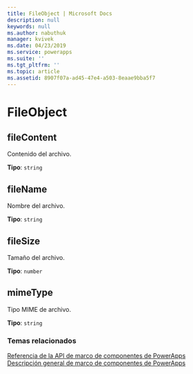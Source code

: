 ```yaml
---
title: FileObject | Microsoft Docs
description: null
keywords: null
ms.author: nabuthuk
manager: kvivek
ms.date: 04/23/2019
ms.service: powerapps
ms.suite: ''
ms.tgt_pltfrm: ''
ms.topic: article
ms.assetid: 8907f07a-ad45-47e4-a503-8eaae9bba5f7
---
```


# <a name="fileobject"></a>FileObject

## <a name="filecontent"></a>fileContent

Contenido del archivo.

**Tipo**: `string`

## <a name="filename"></a>fileName

Nombre del archivo.

**Tipo**: `string`

## <a name="filesize"></a>fileSize

Tamaño del archivo.

**Tipo**: `number`

## <a name="mimetype"></a>mimeType

Tipo MIME de archivo.

**Tipo**: `string`


### <a name="related-topics"></a>Temas relacionados

[Referencia de la API de marco de componentes de PowerApps](../reference/index.md)<br/>
[Descripción general de marco de componentes de PowerApps](../overview.md)